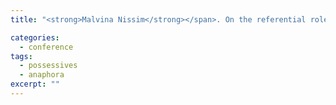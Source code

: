 ```yaml
---
title: "<strong>Malvina Nissim</strong></span>. On the referential role of genitives. In Catherine Pilière, editor, <em>Proceedings of the 5th ESSLLI Student Session</em>, pages 199–209, Birmingham, UK, August 6–18 2000."

categories: 
  - conference
tags:
  - possessives
  - anaphora
excerpt: ""
---
```

